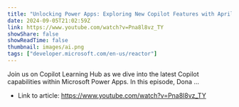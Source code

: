 ```yaml
---
title: "Unlocking Power Apps: Exploring New Copilot Features with April Dunnam"
date: 2024-09-05T21:02:59Z
link: https://www.youtube.com/watch?v=Pna8l8vz_TY
showShare: false
showReadTime: false
thumbnail: images/ai.png
tags: ["developer.microsoft.com/en-us/reactor"]
---
```

Join us on Copilot Learning Hub as we dive into the latest Copilot capabilities within Microsoft Power Apps. In this episode, Dona ...

- Link to article: https://www.youtube.com/watch?v=Pna8l8vz_TY